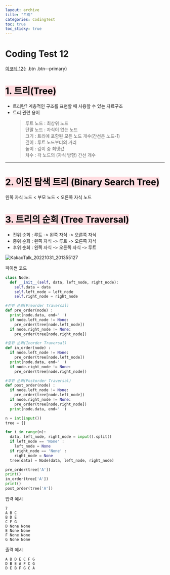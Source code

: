 ```yaml
---
layout: archive
title: "트리"
categories: CodingTest
toc: true
toc_sticky: true
---
```


# Coding Test 12

[이코테 12](https://www.youtube.com/watch?v=i5yHkP1jQmo&list=PLRx0vPvlEmdAghTr5mXQxGpHjWqSz0dgC&index=12){: .btn .btn--primary}

# <mark style='background-color: #ffdce0'>1. 트리(Tree)</mark>

- 트리란? 계층적인 구조를 표현할 때 사용할 수 있는 자료구조
- 트리 관련 용어
  > 루트 노드 : 최상위 노드  
  > 단말 노드 : 자식이 없는 노드  
  > 크기 : 트리에 포함된 모든 노드 개수(간선은 노드-1)  
  > 깊이 : 루트 노드부터의 거리  
  > 높이 : 깊이 중 최댓값  
  > 차수 : 각 노드의 (자식 방향) 간선 개수

---

# <mark style='background-color: #ffdce0'>2. 이진 탐색 트리 (Binary Search Tree)</mark>

왼쪽 자식 노드 < 부모 노드 < 오른쪽 자식 노드

# <mark style='background-color: #ffdce0'>3. 트리의 순회 (Tree Traversal)</mark>

- 전위 순회 : 루트 -> 왼쪽 자식 -> 오른쪽 자식
- 중위 순회 : 왼쪽 자식 -> 루트 -> 오른쪽 자식
- 후위 순회 : 왼쪽 자식 -> 오른쪽 자식 -> 루트

![KakaoTalk_20221031_201355127](https://user-images.githubusercontent.com/63334368/198999784-b139149a-9d4f-4a5e-9e0e-b7b1be720569.png)

파이썬 코드

```python
class Node:
  def __init__(self, data, left_node, right_node):
    self.data = data
    self.left_node = left_node
    self.right_node = right_node

#전위 순회(Preorder Traversal)
def pre_order(node) :
  print(node.data, end=' ')
  if node.left_node != None:
    pre_order(tree[node.left_node])
  if node.right_node != None:
    pre_order(tree[node.right_node])

#중위 순회(Inorder Traversal)
def in_order(node) :
  if node.left_node != None:
    pre_order(tree[node.left_node])
  print(node.data, end=' ')
  if node.right_node != None:
    pre_order(tree[node.right_node])

#후위 순회(Postorder Traversal)
def post_order(node) :
  if node.left_node != None:
    pre_order(tree[node.left_node])
  if node.right_node != None:
    pre_order(tree[node.right_node])
  print(node.data, end=' ')

n = int(input())
tree = {}

for i in range(n):
  data, left_node, right_node = input().split()
  if left_node == 'None' :
    left_node = None
  if right_node == 'None' :
    right_node = None
  tree[data] = Node(data, left_node, right_node)

pre_order(tree['A'])
print()
in_order(tree['A'])
print()
post_order(tree['A'])
```

입력 예시

    7
    A B C
    B D E
    C F G
    D None None
    E None None
    F None None
    G None None

출력 예시

    A B D E C F G
    D B E A F C G
    D E B F G C A
